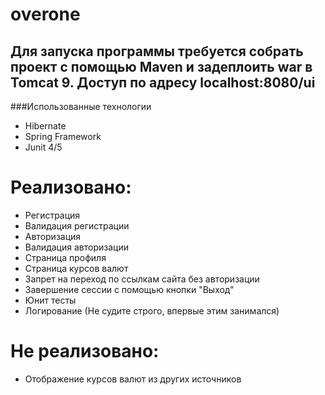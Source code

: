 # overone

## Для запуска программы требуется собрать проект с помощью Maven и задеплоить war в Tomcat 9. Доступ по адресу localhost:8080/ui

###Использованные технологии
- Hibernate
- Spring Framework
- Junit 4/5

# Реализовано:

- Регистрация
- Валидация регистрации
- Авторизация
- Валидация авторизации
- Страница профиля
- Страница курсов валют
- Запрет на переход по ссылкам сайта без авторизации
- Завершение сессии с помощью кнопки "Выход"
- Юнит тесты
- Логирование (Не судите строго, впервые этим занимался)

# Не реализовано:

- Отображение курсов валют из других источников